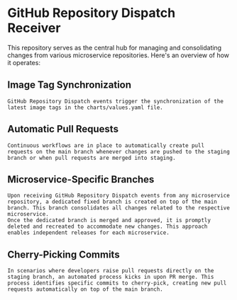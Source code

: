 # GitHub Repository Dispatch Receiver

This repository serves as the central hub for managing and consolidating changes from various microservice repositories. Here's an overview of how it operates:

## Image Tag Synchronization
    GitHub Repository Dispatch events trigger the synchronization of the latest image tags in the charts/values.yaml file.

## Automatic Pull Requests
    Continuous workflows are in place to automatically create pull requests on the main branch whenever changes are pushed to the staging branch or when pull requests are merged into staging.

## Microservice-Specific Branches
    Upon receiving GitHub Repository Dispatch events from any microservice repository, a dedicated fixed branch is created on top of the main branch. This branch consolidates all changes related to the respective microservice.
    Once the dedicated branch is merged and approved, it is promptly deleted and recreated to accommodate new changes. This approach enables independent releases for each microservice.

## Cherry-Picking Commits
    In scenarios where developers raise pull requests directly on the staging branch, an automated process kicks in upon PR merge. This process identifies specific commits to cherry-pick, creating new pull requests automatically on top of the main branch.
